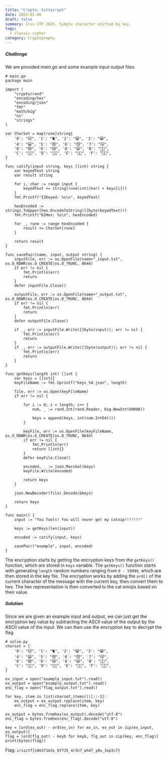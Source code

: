 ```yaml
---
title: "Crypto: kittycrypt"
date: 2025-01-06
draft: false
summary: Iris CTF 2025. Simple character shifted by key.
tags:
  - classic-cipher
category: Cryptography
---
```

##### Challenge
We are provided *main.go* and some example input output files.

```
# main.go
package main

import (
	"crypto/rand"
	"encoding/hex"
	"encoding/json"
	"fmt"
	"math/big"
	"os"
	"strings"
)

var CharSet = map[rune]string{
	'0': "🐱", '1': "🐈", '2': "😸", '3': "😹",
	'4': "😺", '5': "😻", '6': "😼", '7': "😽",
	'8': "😾", '9': "😿", 'A': "🙀", 'B': "🐱‍👤",
	'C': "🐱‍🏍", 'D': "🐱‍💻", 'E': "🐱‍👓", 'F': "🐱‍🚀",
}

func catify(input string, keys []int) string {
	var keyedText string
	var result string

	for i, char := range input {
		keyedText += string(rune(int(char) + keys[i]))
	}
	fmt.Printf("I2Keyed: %s\n", keyedText)

	hexEncoded := strings.ToUpper(hex.EncodeToString([]byte(keyedText)))
	fmt.Printf("K2Hex: %s\n", hexEncoded)

	for _, rune := range hexEncoded {
		result += CharSet[rune]
	}

	return result
}

func savePair(name, input, output string) {
	inputFile, err := os.OpenFile(name+"_input.txt", os.O_RDWR|os.O_CREATE|os.O_TRUNC, 0644)
	if err != nil {
		fmt.Println(err)
		return
	}
	defer inputFile.Close()

	outputFile, err := os.OpenFile(name+"_output.txt", os.O_RDWR|os.O_CREATE|os.O_TRUNC, 0644)
	if err != nil {
		fmt.Println(err)
		return
	}
	defer outputFile.Close()

	if _, err := inputFile.Write([]byte(input)); err != nil {
		fmt.Println(err)
		return
	}
	if _, err := outputFile.Write([]byte(output)); err != nil {
		fmt.Println(err)
		return
	}
}

func getKeys(length int) []int {
	var keys = []int{}
	keyFileName := fmt.Sprintf("keys_%d.json", length)

	file, err := os.Open(keyFileName)
	if err != nil {

		for i := 0; i < length; i++ {
			num, _ := rand.Int(rand.Reader, big.NewInt(60000))

			keys = append(keys, int(num.Int64()))
		}

		keyFile, err := os.OpenFile(keyFileName, os.O_RDWR|os.O_CREATE|os.O_TRUNC, 0644)
		if err != nil {
			fmt.Println(err)
			return []int{}
		}
		defer keyFile.Close()

		encoded, _ := json.Marshal(keys)
		keyFile.Write(encoded)

		return keys
	}

	json.NewDecoder(file).Decode(&keys)

	return keys
}

func main() {
	input := "You fools! You will never get my catnip!!!!!!!"

	keys := getKeys(len(input))

	encoded := catify(input, keys)

	savePair("example", input, encoded)
}

```

The encryption starts by getting the encryption keys from the `getKeys()` function, which are stored in `keys` variable. The `getKeys()` function starts with generating `length` random numbers ranging from `0 - 59999`, which are then stored in the key file. The encryption works by adding the `ord()` of the current character of the message with the current key, then convert them to hex. The hex representation is then converted to the cat emojis based on their value. 

##### Solution
Since we are given an example input and output, we can just get the encryption key value by subtracting the ASCII value of the output by the ASCII value of the input. We can then use the encryption key to decrypt the flag.

```
# solve.py
charset = {
	'0': "🐱", '1': "🐈", '2': "😸", '3': "😹",
	'4': "😺", '5': "😻", '6': "😼", '7': "😽",
	'8': "😾", '9': "😿", 'A': "🙀", 'B': "🐱‍👤",
	'C': "🐱‍🏍", 'D': "🐱‍💻", 'E': "🐱‍👓", 'F': "🐱‍🚀",
}

ex_input = open("example_input.txt").read()
ex_output = open("example_output.txt").read()
enc_flag = open("flag_output.txt").read()

for key, item in list(charset.items())[::-1]:
	ex_output = ex_output.replace(item, key)
	enc_flag = enc_flag.replace(item, key)

ex_output = bytes.fromhex(ex_output).decode("utf-8")
enc_flag = bytes.fromhex(enc_flag).decode("utf-8")

key = [ord(ex_out) - ord(ex_in) for ex_in, ex_out in zip(ex_input, ex_output)]
flag = [ord(flg_out) - keyb for keyb, flg_out in zip(key, enc_flag)]
print(bytes(flag))
```

Flag: `irisctf{s0m371m3s_bY735_4r3n7_wh47_y0u_3xp3c7}`
